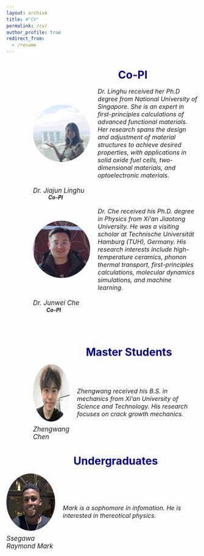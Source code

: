 ```yaml
---
layout: archive
title: #"CV"
permalink: /cv/
author_profile: true
redirect_from:
  - /resume
---
```


<div style="margin-left: 70px;">  
  <div style="margin-left: 90px; text-align: center;">  
<span style="line-height: 1; font-size:14px;"> <h1 style="color:	#000080;">Co-PI</h1> </span> 
  </div>


<div style="display: flex; align-items: center; margin-bottom: 20px;">
  <img src="../images/lh2.jpg" alt="Person's Name" style="width: 150px; height: 150px; margin-right: 20px; border-radius: 50%;">
  <em style="font-size: 16px;">Dr. Linghu received her Ph.D degree from National University of Singapore.  She is an expert in first-principles calculations of advanced functional materials. Her research spans the design and adjustment of material structures to achieve desired properties, with applications in solid oxide fuel cells, two-dimensional materials, and optoelectronic materials. </em>
</div>
<div>
  <p class="name" style="font-size:17px; margin:0; line-height:1.2">
    <em>Dr. Jiajun Linghu</em>
  </p>
  <p class="name" style="font-size:14px; margin:0; line-height:1.2; 
                        position: relative; left: 40px;">
    <strong><em>Co-PI</em></strong>
  </p>

</div><br>


 <div style="display: flex; align-items: center; margin-bottom: 20px;">
  <img src="../images/jw.png" alt="Person's Name" style="width: 150px; height: 150px; margin-right: 20px; border-radius: 50%;">
  <em style="font-size: 16px;">Dr. Che received his Ph.D. degree in Physics from Xi'an Jiaotong University. He was a visiting scholar at Technische Universität Hamburg (TUH), Germany. His research interests include high-temperature ceramics, phonon thermal transport, first-principles calculations, molecular dynamics simulations, and machine learning. </em>
</div>
<div>
  <p class="name" style="font-size:17px; margin:0; line-height:1.2">
    <em>Dr. Junwei Che</em>
  </p>
  <p class="name" style="font-size:14px; margin:0; line-height:1.2; 
                        position: relative; left: 35px;">
    <strong><em>Co-PI</em></strong>
  </p>
</div>
    
  <br /> <br /> 

  

<div style="margin-left: 70px; text-align: center;">    
<span style="line-height: 1; font-size:14px;"> <h1 style="color:	#000080;">Master Students</h1> </span> 
 </div>

<div style="display: flex; ">
  <div style="display: flex; align-items: center; margin-right: 0px;">
    <div style="display: flex; flex-direction: column; align-items: center; margin-right: 20px;">
      <img src="../images/zw.png" alt="Zhengwang Chen" style="width: 150px; height: 150px; border-radius: 50%;">
      <p class="name" style="font-size:17px; margin:10px 0 0 0;"><em>Zhengwang Chen </em></p>
    </div>
    <p style="margin:0;"><em style="font-size: 16px;"> Zhengwang received his B.S. in mechanics from Xi'an University of Science and Technology. His research focuses on crack growth mechanics.</em></p>
  </div>
</div>
</div>

<div style="margin-left: 70px; text-align: center;">  
  <span style="line-height: 1; font-size:14px;"> <h1 style="color: #000080;">Undergraduates</h1> </span> 
</div>     

<div style="display: flex; ">
  <div style="display: flex; align-items: center; margin-right: 0px;">
    <div style="display: flex; flex-direction: column; align-items: center; margin-right: 20px;">
      <img src="../images/mark.png" alt="Ssegawa Raymond Mark" style="width: 150px; height: 150px; border-radius: 50%;">
      <p class="name" style="font-size:17px; margin:10px 0 0 0;"><em>Ssegawa Raymond Mark </em></p>
    </div>
    <p style="margin:0;"><em style="font-size: 16px;">Mark is a sophomore in infomation. He is interested in thereotical physics.</em></p>
  </div>
</div>
</div>

